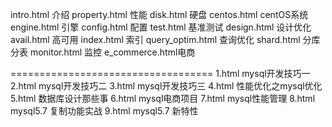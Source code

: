 intro.html 介绍
property.html    性能
disk.html  硬盘
centos.html centOS系统
engine.html 引擎
config.html 配置
test.html 基准测试
design.html 设计优化
avail.html 高可用
index.html 索引
query_optim.html 查询优化
shard.html 分库分表
monitor.html 监控
e_commerce.html电商

===================================
1.html mysql开发技巧一
2.html mysql开发技巧二
3.html mysql开发技巧三
4.html 性能优化之mysql优化
5.html 数据库设计那些事
6.html mysql电商项目
7.html mysql性能管理
8.html mysql5.7 复制功能实战
9.html mysql5.7 新特性